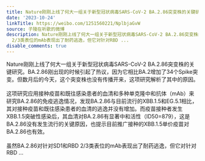 ```yaml
---
title: Nature刚刚上线了何大一组关于新型冠状病毒SARS-CoV-2 BA.2.86突变株的关键研究。BA.2.86刚出现的时候引起了热议，因为它相比BA.2增加了34个Spike突变。但数月后...
date: '2023-10-24'
linkTitle: https://weibo.com/1251560221/NplbjaGvW
source: 子陵在听歌的微博
description: Nature刚刚上线了何大一组关于新型冠状病毒SARS-CoV-2 BA.2.86突变株的关键研究。BA.2.86刚出现的时候引起了热议，因为它相比BA.2增加了34个Spike突变。但数月后的今天，这个突变株也没有传播开来，这项研究解析了其中的原因。<br><br>这项研究应用接种疫苗和既往感染患者的血清和多种单克隆中和抗体（mAb）来研究BA.2.86的免疫逃逸情况，发现BA.2.86与目前流行的XBB.1.5和EG.5.1相比，其对接种疫苗和既往感染患者的血清的逃逸并没有增加。而疫苗接种者发生XBB.1.5突破性感染后，其血清对BA.2.86有显著中和活性（ID50=879），这是BA.2.86没有发生流行的关键原因，也提示目前推广接种的XBB.1.5单价疫苗对BA.2.86也有效。<br><br>虽然BA.2.86对针对SD1和RBD
  2/3类表位的mAb表现出了耐药逃逸，但它对针对RBD ...
disable_comments: true
---
```

Nature刚刚上线了何大一组关于新型冠状病毒SARS-CoV-2 BA.2.86突变株的关键研究。BA.2.86刚出现的时候引起了热议，因为它相比BA.2增加了34个Spike突变。但数月后的今天，这个突变株也没有传播开来，这项研究解析了其中的原因。<br><br>这项研究应用接种疫苗和既往感染患者的血清和多种单克隆中和抗体（mAb）来研究BA.2.86的免疫逃逸情况，发现BA.2.86与目前流行的XBB.1.5和EG.5.1相比，其对接种疫苗和既往感染患者的血清的逃逸并没有增加。而疫苗接种者发生XBB.1.5突破性感染后，其血清对BA.2.86有显著中和活性（ID50=879），这是BA.2.86没有发生流行的关键原因，也提示目前推广接种的XBB.1.5单价疫苗对BA.2.86也有效。<br><br>虽然BA.2.86对针对SD1和RBD 2/3类表位的mAb表现出了耐药逃逸，但它对针对RBD ...